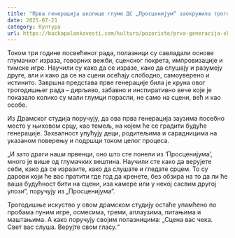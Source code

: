 ```yaml
---
title: "Прва генерација школице глуме ДС „Просценијум“ заокружила трогодишњи пут"
date: 2025-07-21
category: Култура
url: https://backapalankavesti.com/kultura/pozoriste/prva-generacija-skolice-glume-ds-proscenijum-zaokruzila-trogodisnji-put/
---
```


Током три године посвећеног рада, полазници су савладали основе глумачког израза, говорних вежби, сценског покрета, импровизације и тимске игре. Научили су како да се изразе, како да слушају и разумеју друге, али и како да се на сцени осећају слободно, самоуверено и истинито. Завршна представа прве генерације била је круна овог трогодишњег рада – дирљиво, забавно и инспиративно вече које је показало колико су мали глумци порасли, не само на сцени, већ и као особе.

Из Драмског студија поручују, да ова прва генерација заузима посебно место у њиховом срцу, као темељ, на којем ће се градити будуће генерације. Захвалност упућују деци, родитељима и сарадницима на указаном поверењу и подршци током целог процеса.

„И зато драги наши првенци, оно што сте понели из ‘Просценијума’, много је више од глумачких вештина. Научили сте како да верујете себи, како да се изразите, како да слушате и гледате срцем. То су дарови који ће вас пратити где год да кренете, без обзира на то да ли ће ваша будућност бити на сцени, иза камере или у некој сасвим другој улози“, поручују из „Просценијума“.

Трогодишње искуство у овом драмском студију остаће упамћено по пробама пуним игре, осмесима, треми, аплаузима, питањима и маштањима. А како поручују својим полазницима: „Сцена вас чека. Свет вас слуша. Верујте свом гласу.“

